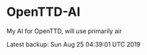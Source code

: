 # OpenTTD-AI
My AI for OpenTTD, will use primarily air

Latest backup: Sun Aug 25 04:39:01 UTC 2019
